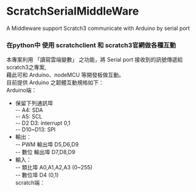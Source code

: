 # ScratchSerialMiddleWare
A Middleware support Scratch3 communicate with Arduino by serial port

### 在python中 使用 scratchclient 和 scratch3官網做各種互動
本專案利用 「讀寫雲端變數」 之功能，將 Serial port 接收到的訊號傳遞給 scratch3之專案,  
藉此可和 Arduino、nodeMCU 等開發板做互動。  
目前提供 Arduino 之韌體互動規格如下：  
Arduino端：  
- 保留下列通訊埠  
  -- A4: SDA  
  -- A5: SCL  
  -- D2 D3: interrupt 0,1  
  -- D10~D13: SPI  
- 輸出：  
  -- PWM 輸出埠 D5,D6,D9  
  -- 數位 輸出埠 D7,D8,D9   
- 輸入：  
  -- 類比埠 A0,A1,A2,A3 (0~255)  
  -- 數位埠 D4 (0,1)  
scratch端：  
